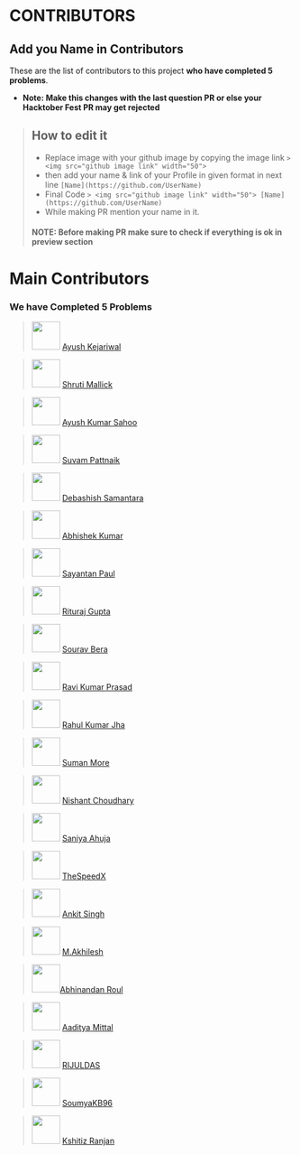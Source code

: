 
# CONTRIBUTORS

## Add you Name in Contributors
These are the list of contributors to this project **who have completed 5 problems**.
- **Note: Make this changes with the last question PR or else your Hacktober Fest PR may get rejected**
> ## How to edit it
>
> - Replace image with your github image by copying the image link
    `> <img src="github image link" width="50"> `
> - then add your name & link of your Profile in given format in next line
    `[Name](https://github.com/UserName)`
> - Final Code `> <img src="github image link" width="50"> [Name](https://github.com/UserName)`
> - While making PR mention your name in it.
> 
> #### NOTE: Before making PR make sure to check if everything is ok in preview section

# Main Contributors

### We have Completed 5 Problems

> <img src="https://avatars0.githubusercontent.com/u/53415956?s=50&u=36af1e2bed940f8d45769feef50cb564cec69c29&v=4" width="50"> [Ayush Kejariwal](https://github.com/KejariwalAyush/)

> <img src="https://avatars3.githubusercontent.com/u/53283341?s=50&u=ca203c1993d22c6ddc81914ab1d43a1ebe8f3586&v=4" width="50"> [Shruti Mallick](https://github.com/ShrutiMallick/)

> <img src="https://avatars0.githubusercontent.com/u/54541820?s=50&u=f502c71c7cd15ef5c6358835ba3729c83b2adc32&v=4" width="50"> [Ayush Kumar Sahoo](https://github.com/Ayushkumarsahoo)

> <img src="https://avatars3.githubusercontent.com/u/53616716?s=50&u=2fe91488e7a8f06888b4ba8e5e9b6ccefa7933e2&v=4" width="50"> [Suvam Pattnaik](https://github.com/Suvamrx)

> <img src="https://avatars2.githubusercontent.com/u/51512354?s=50&u=0346e1fd2505257e4416d80983147e7e56936c59&v=4" width="50"> [Debashish Samantara](https://github.com/debashishsamantara/)

> <img src="https://avatars1.githubusercontent.com/u/53290881?s=50&u=a4d8d99b68442ff8708fd19a890483394f9659a2&v=4" width="50"> [Abhishek Kumar](https://github.com/iamAbhishekkumar)

> <img src="https://avatars1.githubusercontent.com/u/53504602?s=50&u=5fc91194fc3c7ecac67567f1b106ec73c2f7a048&v=4" width="50"> [Sayantan Paul](https://github.com/belikesayantan)

> <img src="https://avatars3.githubusercontent.com/u/62745286?s=50&u=562f836c3c09b6d47ca7c6559b5b85c863d67383&v=4" width="50"> [Rituraj Gupta](https://github.com/rituraj-iter)

> <img src="https://avatars2.githubusercontent.com/u/53810519?s=50&u=c716c11e3e57faf13816af35ab6be152be1092b2&v=4" width="50"> [Sourav Bera](https://github.com/Zeo-shark)

> <img src="https://avatars3.githubusercontent.com/u/53331170?s=50&u=8c74d2b581da068bc247d2ec5d808012c94aa71e&v=4" width="50"> [Ravi Kumar Prasad](https://github.com/Raviruler)

> <img src="https://avatars3.githubusercontent.com/u/53517969?s=50&u=659d65b4f69c8a603b3ee32a7a1a676d9a815065&v=4" width="50"> [Rahul Kumar Jha](https://github.com/rahulkumarjha21)

> <img src="https://avatars0.githubusercontent.com/u/67056908?s=50&u=952c0a1bdea37923c88d3b02efdfc3857d6889fb&v=4" width="50"> [Suman More](https://github.com/SumanMore)

> <img src="https://avatars2.githubusercontent.com/u/35103134?s=400&u=da937d6e2d81bb61854db4ffcae7a32c62eca125&v=4" width="50"> [Nishant Choudhary](https://github.com/nishantc7)

> <img src="https://avatars2.githubusercontent.com/u/53290877?s=460&u=46ca1d4c64f4f7e9b44af379d4dba66b7784c31e&v=4" width="50"> [Saniya Ahuja](https://github.com/saniya3)

> <img src="https://avatars1.githubusercontent.com/u/42498830?s=400&u=cce64b9d85c17768315f9830b86ca6805e148b2e&v=4" width="50"> [TheSpeedX](https://github.com/TheSpeedX)

> <img src="https://avatars3.githubusercontent.com/u/54979627?s=460&u=c2aa86fadf778fd0f167b0f3d21f7ac9ac9c3927&v=4" width="50"> [Ankit Singh](https://github.com/ankitSaebby/)

> <img src="https://avatars3.githubusercontent.com/u/53535473?s=400&v=4" width="50"> [M.Akhilesh](https://github.com/AkhileshMattam)

> <img src="https://avatars0.githubusercontent.com/u/53302086?s=460&u=fd5d6f419d23698e507481c9bfe60fe6a4f2de5a&v=4" width="50">[Abhinandan Roul](https://github.com/AbhinandanRoul)

> <img src="https://avatars3.githubusercontent.com/u/66875383?s=460&v=4" width="50"> [Aaditya Mittal](https://github.com/aadityamittal)

> <img src="https://avatars1.githubusercontent.com/u/53518611?s=50&u=c4b5f332a1deb5c82049bf4709b7d767ce87a228&v=4" width="50"> [RIJULDAS](https://github.com/RIJULDAS)

> <img src="https://avatars3.githubusercontent.com/u/42297139?s=400&u=2f3162358f1bb3f73ba4465cc9bcdc8209180e89&v=4" width="50"> [SoumyaKB96](https://github.com/SoumyaKB96)

> <img src="https://avatars0.githubusercontent.com/u/54390873?s=50&u=9d5f426d3b9484be68a485e0b0a9f122aff2c0e4&v=4" width="50"> [Kshitiz Ranjan](https://github.com/kshitizranjan15)



